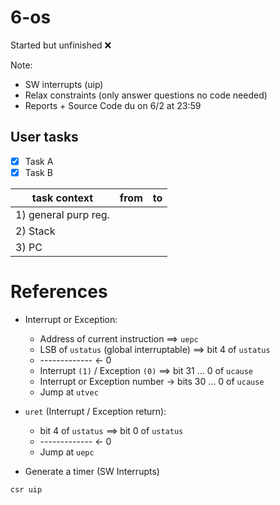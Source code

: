 # 6-os

Started but unfinished :x:

Note: 
- SW interrupts (uip)
- Relax constraints (only answer questions no code needed)
- Reports + Source Code du on 6/2 at 23:59


## User tasks

- [x] Task A
- [x] Task B

| task context | from | to |
|--------------|------|----|
| 1) general purp reg. | | |
| 2) Stack | | | 
| 3) PC | | |

# References

- Interrupt or Exception:

	- Address of current instruction $\implies$ `uepc`
	- LSB of `ustatus` (global interruptable) $\implies$ bit 4 of `ustatus`
	- ------------- <- 0
	- Interrupt `(1)` / Exception `(0)` $\implies$ bit 31 $\dots$ 0 of `ucause`
	- Interrupt or Exception number -> bits 30 $\dots$ 0 of `ucause`
	- Jump at `utvec`

- `uret` (Interrupt / Exception return):

	- bit 4 of `ustatus` $\implies$ bit 0 of `ustatus`
    - ------------- <- 0
	- Jump at `uepc`
	

- Generate a timer (SW Interrupts) 

```
csr uip
```
